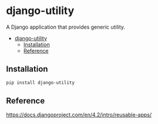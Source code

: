 # django-utility

A Django application that provides generic utility.

- [django-utility](#django-utility)
  - [Installation](#installation)
  - [Reference](#reference)

## Installation

```bash
pip install django-utility
```

## Reference

<https://docs.djangoproject.com/en/4.2/intro/reusable-apps/>
